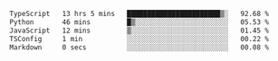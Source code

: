 <!--START_SECTION:waka-->

```txt
TypeScript   13 hrs 5 mins   ███████████████████████▒░   92.68 %
Python       46 mins         █▒░░░░░░░░░░░░░░░░░░░░░░░   05.53 %
JavaScript   12 mins         ▒░░░░░░░░░░░░░░░░░░░░░░░░   01.45 %
TSConfig     1 min           ░░░░░░░░░░░░░░░░░░░░░░░░░   00.22 %
Markdown     0 secs          ░░░░░░░░░░░░░░░░░░░░░░░░░   00.08 %
```

<!--END_SECTION:waka-->
